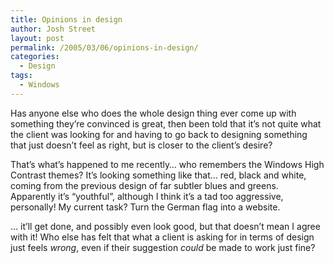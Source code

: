 ```yaml
---
title: Opinions in design
author: Josh Street
layout: post
permalink: /2005/03/06/opinions-in-design/
categories:
  - Design
tags:
  - Windows
---
```

Has anyone else who does the whole design thing ever come up with something they&#8217;re convinced is great, then been told that it&#8217;s not quite what the client was looking for and having to go back to designing something that just doesn&#8217;t feel as right, but is closer to the client&#8217;s desire?

That&#8217;s what&#8217;s happened to me recently&#8230; who remembers the Windows High Contrast themes? It&#8217;s looking something like that&#8230; red, black and white, coming from the previous design of far subtler blues and greens. Apparently it&#8217;s &#8220;youthful&#8221;, although I think it&#8217;s a tad too aggressive, personally! My current task? Turn the German flag into a website.

&#8230; it&#8217;ll get done, and possibly even look good, but that doesn&#8217;t mean I agree with it! Who else has felt that what a client is asking for in terms of design just feels *wrong*, even if their suggestion *could* be made to work just fine?